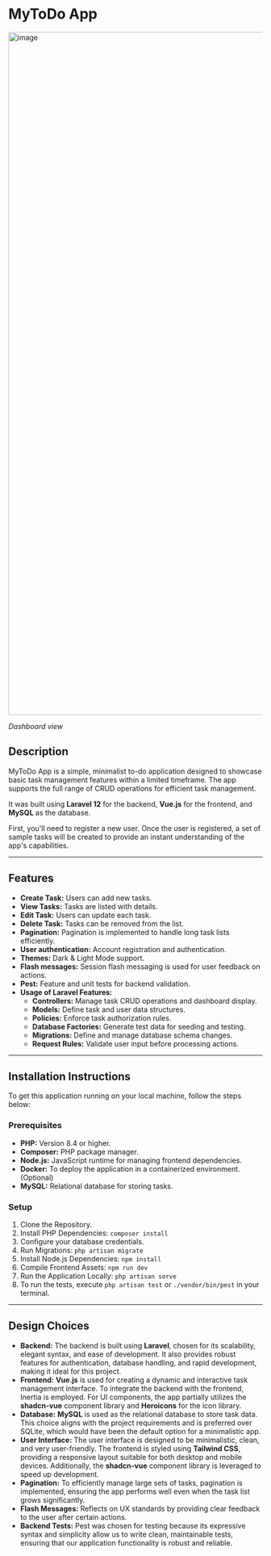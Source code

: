 # MyToDo App

<img width="1353" alt="image" src="https://github.com/user-attachments/assets/beca69b6-5898-4d46-a749-63686844aac5" />

_Dashboard view_

## Description

MyToDo App is a simple, minimalist to-do application designed to showcase basic task management features within a limited timeframe. The app supports the full range of CRUD operations for efficient task management.

It was built using **Laravel 12** for the backend, **Vue.js** for the frontend, and **MySQL** as the database.

First, you'll need to register a new user. Once the user is registered, a set of sample tasks will be created to provide an instant understanding of the app's capabilities.

---

## Features

- **Create Task:** Users can add new tasks.
- **View Tasks:** Tasks are listed with details.
- **Edit Task:** Users can update each task.
- **Delete Task:** Tasks can be removed from the list.
- **Pagination:** Pagination is implemented to handle long task lists efficiently.
- **User authentication:** Account registration and authentication.
- **Themes:** Dark & Light Mode support.
- **Flash messages:** Session flash messaging is used for user feedback on actions.
- **Pest:** Feature and unit tests for backend validation.
- **Usage of Laravel Features:**
    - **Controllers:** Manage task CRUD operations and dashboard display.
    - **Models:** Define task and user data structures.
    - **Policies:** Enforce task authorization rules.
    - **Database Factories:** Generate test data for seeding and testing.
    - **Migrations:** Define and manage database schema changes.
    - **Request Rules:** Validate user input before processing actions.

---

## Installation Instructions

To get this application running on your local machine, follow the steps below:

### Prerequisites

- **PHP:** Version 8.4 or higher.
- **Composer:** PHP package manager.
- **Node.js:** JavaScript runtime for managing frontend dependencies.
- **Docker:** To deploy the application in a containerized environment. (Optional)
- **MySQL:** Relational database for storing tasks.

### Setup

1. Clone the Repository.
2. Install PHP Dependencies: `composer install`
3. Configure your database credentials.
4. Run Migrations: `php artisan migrate`
5. Install Node.js Dependencies: `npm install`
6. Compile Frontend Assets: `npm run dev`
7. Run the Application Locally: `php artisan serve`
8. To run the tests, execute `php artisan test` or `./vendor/bin/pest` in your terminal.

---

## Design Choices

- **Backend:** The backend is built using **Laravel**, chosen for its scalability, elegant syntax, and ease of development. It also provides robust features for authentication, database handling, and rapid development, making it ideal for this project.
- **Frontend:** **Vue.js** is used for creating a dynamic and interactive task management interface. To integrate the backend with the frontend, Inertia is employed. For UI components, the app partially utilizes the **shadcn-vue** component library and **Heroicons** for the icon library.
- **Database:** **MySQL** is used as the relational database to store task data. This choice aligns with the project requirements and is preferred over SQLite, which would have been the default option for a minimalistic app.
- **User Interface:** The user interface is designed to be minimalistic, clean, and very user-friendly. The frontend is styled using **Tailwind CSS**, providing a responsive layout suitable for both desktop and mobile devices. Additionally, the **shadcn-vue** component library is leveraged to speed up development.
- **Pagination:** To efficiently manage large sets of tasks, pagination is implemented, ensuring the app performs well even when the task list grows significantly.
- **Flash Messages:** Reflects on UX standards by providing clear feedback to the user after certain actions.
- **Backend Tests:** Pest was chosen for testing because its expressive syntax and simplicity allow us to write clean, maintainable tests, ensuring that our application functionality is robust and reliable.
